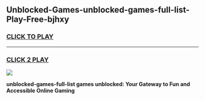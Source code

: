 
## Unblocked-Games-unblocked-games-full-list-Play-Free-bjhxy
<h3>
<a href="https://premium76.site?title=unblocked-games-full-list&ref=18A">CLICK TO PLAY</a></h3>
<hr>

<h3>
<a href="https://premium76.site?title=unblocked-games-full-list&ref=18A">CLICK 2 PLAY</a>
  
</h3>

<a href="https://premium76.site?title=unblocked-games-full-list&ref=18A"><img src="https://clearcache.store/games.png"></a>


**unblocked-games-full-list games unblocked: Your Gateway to Fun and Accessible Online Gaming**
